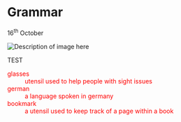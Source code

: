 <h1>Grammar</h1>
<p>16<sup>th</sup> October</p>
<!-- Comment: Notice the double quotes around the address of the image and the description -->
<p>
<img class="imgLeft" src="https://content.phuket101.net/wp-content/uploads/bang-tao-beach-2.jpg" alt="Description of image here">


TEST
</p>
<dl style="color:red;"> 

<dt>glasses</dt>
<dd> utensil used to help people with sight issues</dd>

<dt>german</dt>
<dd> a language spoken in germany</dd>

 <dt>bookmark</dt>
<dd> a utensil used to keep track of a page within a book</dd>
</dl>


